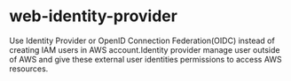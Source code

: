 # web-identity-provider
Use Identity Provider or OpenID Connection Federation(OIDC) instead of creating IAM users in AWS account.Identity provider manage user outside of AWS and give these external user identities permissions to access AWS resources.
